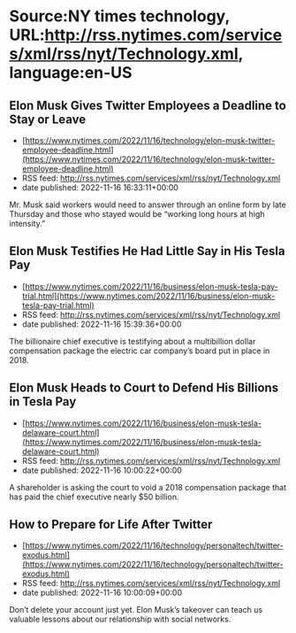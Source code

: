 # Source:NY times technology, URL:http://rss.nytimes.com/services/xml/rss/nyt/Technology.xml, language:en-US

## Elon Musk Gives Twitter Employees a Deadline to Stay or Leave
 - [https://www.nytimes.com/2022/11/16/technology/elon-musk-twitter-employee-deadline.html](https://www.nytimes.com/2022/11/16/technology/elon-musk-twitter-employee-deadline.html)
 - RSS feed: http://rss.nytimes.com/services/xml/rss/nyt/Technology.xml
 - date published: 2022-11-16 16:33:11+00:00

Mr. Musk said workers would need to answer through an online form by late Thursday and those who stayed would be “working long hours at high intensity.”

## Elon Musk Testifies He Had Little Say in His Tesla Pay
 - [https://www.nytimes.com/2022/11/16/business/elon-musk-tesla-pay-trial.html](https://www.nytimes.com/2022/11/16/business/elon-musk-tesla-pay-trial.html)
 - RSS feed: http://rss.nytimes.com/services/xml/rss/nyt/Technology.xml
 - date published: 2022-11-16 15:39:36+00:00

The billionaire chief executive is testifying about a multibillion dollar compensation package the electric car company’s board put in place in 2018.

## Elon Musk Heads to Court to Defend His Billions in Tesla Pay
 - [https://www.nytimes.com/2022/11/16/business/elon-musk-tesla-delaware-court.html](https://www.nytimes.com/2022/11/16/business/elon-musk-tesla-delaware-court.html)
 - RSS feed: http://rss.nytimes.com/services/xml/rss/nyt/Technology.xml
 - date published: 2022-11-16 10:00:22+00:00

A shareholder is asking the court to void a 2018 compensation package that has paid the chief executive nearly $50 billion.

## How to Prepare for Life After Twitter
 - [https://www.nytimes.com/2022/11/16/technology/personaltech/twitter-exodus.html](https://www.nytimes.com/2022/11/16/technology/personaltech/twitter-exodus.html)
 - RSS feed: http://rss.nytimes.com/services/xml/rss/nyt/Technology.xml
 - date published: 2022-11-16 10:00:09+00:00

Don’t delete your account just yet. Elon Musk’s takeover can teach us valuable lessons about our relationship with social networks.

